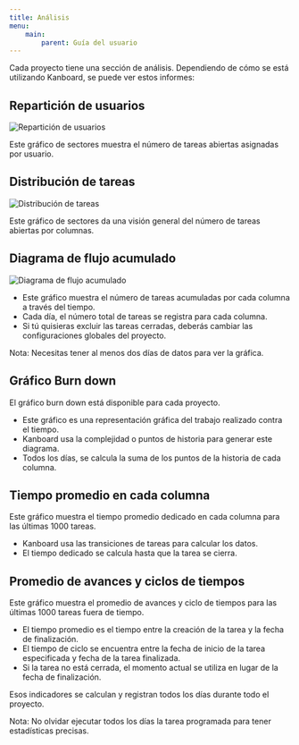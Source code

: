 ```yaml
---
title: Análisis
menu:
    main:
        parent: Guía del usuario
---
```


Cada proyecto tiene una sección de análisis. Dependiendo de cómo se está utilizando Kanboard, se puede ver estos informes:

Repartición de usuarios
-----------------------

![Repartición de usuarios](/images/v1/user-repartition.png)

Este gráfico de sectores muestra el número de tareas abiertas asignadas por usuario.

Distribución de tareas
----------------------

![Distribución de tareas](/images/v1/task-distribution.png)

Este gráfico de sectores da una visión general del número de tareas abiertas por columnas.

Diagrama de flujo acumulado
---------------------------

![Diagrama de flujo acumulado](/images/v1/cfd.png)

- Este gráfico muestra el número de tareas acumuladas por cada columna a través del tiempo.
- Cada día, el número total de tareas se registra para cada columna.
- Si tú quisieras excluir las tareas cerradas, deberás cambiar las configuraciones globales del proyecto.

Nota: Necesitas tener al menos dos días de datos para ver la gráfica.


Gráfico Burn down
----------------

El gráfico burn down está disponible para cada proyecto.

- Este gráfico es una representación gráfica del trabajo realizado contra el tiempo.
- Kanboard usa la complejidad o puntos de historia para generar este diagrama.
- Todos los días, se calcula la suma de los puntos de la historia de cada columna.

Tiempo promedio en cada columna
-----------------------------

Este gráfico muestra el tiempo promedio dedicado en cada columna para las últimas 1000 tareas.

- Kanboard usa las transiciones de tareas para calcular los datos.
- El tiempo dedicado se calcula hasta que la tarea se cierra.


Promedio de avances y ciclos de tiempos
-------------------------------------

Este gráfico muestra el promedio de avances y ciclo de tiempos para las últimas 1000 tareas fuera de tiempo.

- El tiempo promedio es el tiempo entre la creación de la tarea y la fecha de finalización.
- El tiempo de ciclo se encuentra entre la fecha de inicio de la tarea especificada y fecha de la tarea finalizada.
- Si la tarea no está cerrada, el momento actual se utiliza en lugar de la fecha de finalización.

Esos indicadores se calculan y registran todos los días durante todo el proyecto.

Nota: No olvidar ejecutar todos los días la tarea programada para tener estadísticas precisas.
